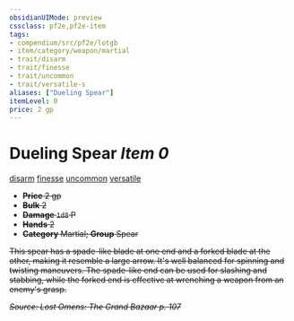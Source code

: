 ```yaml
---
obsidianUIMode: preview
cssclass: pf2e,pf2e-item
tags:
- compendium/src/pf2e/lotgb
- item/category/weapon/martial
- trait/disarm
- trait/finesse
- trait/uncommon
- trait/versatile-s
aliases: ["Dueling Spear"]
itemLevel: 0
price: 2 gp
---
```

# Dueling Spear *Item 0*  
[disarm](../../../rules/traits/disarm.md)  [finesse](../../../rules/traits/finesse.md)  [uncommon](../../../rules/traits/uncommon.md)  [versatile <s>](../../../rules/traits/versatile.md)  

- **Price** 2 gp
- **Bulk** 2
- **Damage** `1d8` P
- **Hands** 2
- **Category** Martial; **Group** Spear 

This spear has a spade-like blade at one end and a forked blade at the other, making it resemble a large arrow. It's well balanced for spinning and twisting maneuvers. The spade-like end can be used for slashing and stabbing, while the forked end is effective at wrenching a weapon from an enemy's grasp.

*Source: Lost Omens: The Grand Bazaar p. 107*